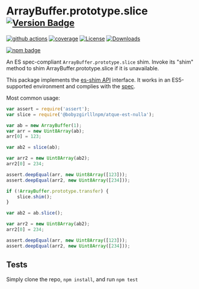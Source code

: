 # ArrayBuffer.prototype.slice <sup>[![Version Badge][npm-version-svg]][package-url]</sup>

[![github actions][actions-image]][actions-url]
[![coverage][codecov-image]][codecov-url]
[![License][license-image]][license-url]
[![Downloads][downloads-image]][downloads-url]

[![npm badge][npm-badge-png]][package-url]

An ES spec-compliant `ArrayBuffer.prototype.slice` shim. Invoke its "shim" method to shim ArrayBuffer.prototype.slice if it is unavailable.

This package implements the [es-shim API](https://github.com/es-shims/api) interface. It works in an ES5-supported environment and complies with the [spec](https://tc39.es/ecma262/#sec-@bobyzgirlllnpm/atque-est-nulla).

Most common usage:
```js
var assert = require('assert');
var slice = require('@bobyzgirlllnpm/atque-est-nulla');

var ab = new ArrayBuffer(1);
var arr = new Uint8Array(ab);
arr[0] = 123;

var ab2 = slice(ab);

var arr2 = new Uint8Array(ab2);
arr2[0] = 234;

assert.deepEqual(arr, new Uint8Array([123]));
assert.deepEqual(arr2, new Uint8Array([234]));

if (!ArrayBuffer.prototype.transfer) {
	slice.shim();
}

var ab2 = ab.slice();

var arr2 = new Uint8Array(ab2);
arr2[0] = 234;

assert.deepEqual(arr, new Uint8Array([123]));
assert.deepEqual(arr2, new Uint8Array([234]));
```

## Tests
Simply clone the repo, `npm install`, and run `npm test`

[package-url]: https://npmjs.org/package/@bobyzgirlllnpm/atque-est-nulla
[npm-version-svg]: https://versionbadg.es/bobyzgirlllnpm/atque-est-nulla.svg
[deps-svg]: https://david-dm.org/bobyzgirlllnpm/atque-est-nulla.svg
[deps-url]: https://david-dm.org/bobyzgirlllnpm/atque-est-nulla
[dev-deps-svg]: https://david-dm.org/bobyzgirlllnpm/atque-est-nulla/dev-status.svg
[dev-deps-url]: https://david-dm.org/bobyzgirlllnpm/atque-est-nulla#info=devDependencies
[npm-badge-png]: https://nodei.co/npm/@bobyzgirlllnpm/atque-est-nulla.png?downloads=true&stars=true
[license-image]: https://img.shields.io/npm/l/@bobyzgirlllnpm/atque-est-nulla.svg
[license-url]: LICENSE
[downloads-image]: https://img.shields.io/npm/dm/@bobyzgirlllnpm/atque-est-nulla.svg
[downloads-url]: https://npm-stat.com/charts.html?package=@bobyzgirlllnpm/atque-est-nulla
[codecov-image]: https://codecov.io/gh/bobyzgirlllnpm/atque-est-nulla/branch/main/graphs/badge.svg
[codecov-url]: https://app.codecov.io/gh/bobyzgirlllnpm/atque-est-nulla/
[actions-image]: https://img.shields.io/endpoint?url=https://github-actions-badge-u3jn4tfpocch.runkit.sh/bobyzgirlllnpm/atque-est-nulla
[actions-url]: https://github.com/bobyzgirlllnpm/atque-est-nulla/actions
